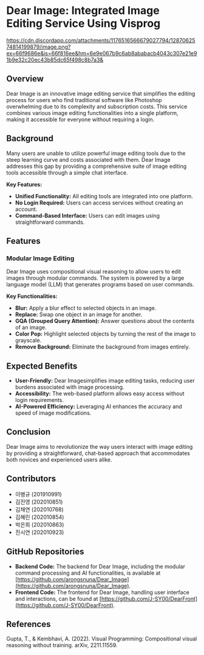 # Dear Image: Integrated Image Editing Service Using Visprog
https://cdn.discordapp.com/attachments/1176516566679027794/1287062574814199879/image.png?ex=66f9686e&is=66f816ee&hm=6e9e067b9c6ab8ababacb4043c307e21e91b9e32c20ec43b85dc65f498c8b7a3&

## Overview

Dear Image is an innovative image editing service that simplifies the editing process for users who find traditional software like Photoshop overwhelming due to its complexity and subscription costs. This service combines various image editing functionalities into a single platform, making it accessible for everyone without requiring a login.

## Background

Many users are unable to utilize powerful image editing tools due to the steep learning curve and costs associated with them. Dear Image addresses this gap by providing a comprehensive suite of image editing tools accessible through a simple chat interface. 

**Key Features:**
- **Unified Functionality:** All editing tools are integrated into one platform.
- **No Login Required:** Users can access services without creating an account.
- **Command-Based Interface:** Users can edit images using straightforward commands.

## Features

### Modular Image Editing

Dear Image uses compositional visual reasoning to allow users to edit images through modular commands. The system is powered by a large language model (LLM) that generates programs based on user commands.

**Key Functionalities:**
- **Blur:** Apply a blur effect to selected objects in an image.
- **Replace:** Swap one object in an image for another.
- **GQA (Grouped Query Attention):** Answer questions about the contents of an image.
- **Color Pop:** Highlight selected objects by turning the rest of the image to grayscale.
- **Remove Background:** Eliminate the background from images entirely.

## Expected Benefits

- **User-Friendly:** Dear Imagesimplifies image editing tasks, reducing user burdens associated with image processing.
- **Accessibility:** The web-based platform allows easy access without login requirements.
- **AI-Powered Efficiency:** Leveraging AI enhances the accuracy and speed of image modifications.

## Conclusion

Dear Image aims to revolutionize the way users interact with image editing by providing a straightforward, chat-based approach that accommodates both novices and experienced users alike.

## Contributors

- 이병규 (201910991)
- 김진영 (202010851)
- 김채연 (202010768)
- 김혜린 (202010854)
- 박은희 (202010863)
- 진시연 (202010923)

## GitHub Repositories

- **Backend Code:** The backend for Dear Image, including the modular command processing and AI functionalities, is available at [https://github.com/arongsnuna/Dear_Image](https://github.com/arongsnuna/Dear_Image).
- **Frontend Code:** The frontend for Dear Image, handling user interface and interactions, can be found at [https://github.com/J-SY00/DearFront](https://github.com/J-SY00/DearFront).


## References

Gupta, T., & Kembhavi, A. (2022). Visual Programming: Compositional visual reasoning without training. arXiv, 2211.11559.
